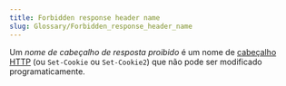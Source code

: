 ```yaml
---
title: Forbidden response header name
slug: Glossary/Forbidden_response_header_name
---
```


Um _nome de cabeçalho de resposta proibido_ é um nome de [cabeçalho HTTP](/pt-BR/docs/Web/HTTP/Headers) (ou `Set-Cookie` ou `Set-Cookie2`) que não pode ser modificado programaticamente.
